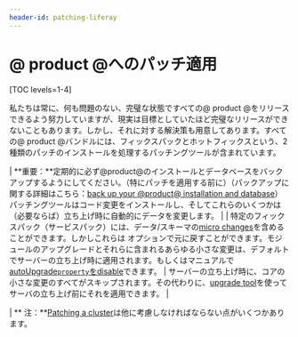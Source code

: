 ```yaml
---
header-id: patching-liferay
---
```


# @ product @へのパッチ適用

[TOC levels=1-4]

私たちは常に、何も問題のない、完璧な状態ですべての@ product @をリリースできるよう努力していますが、現実は目標としていたほど完璧なリリースができないこともあります。しかし、それに対する解決策も用意してあります。すべての@ product @バンドルには、フィックスパックとホットフィックスという、2種類のパッチのインストールを処理するパッチングツールが含まれています。

| **重要：**定期的に必ず@product@のインストールとデータベースをバックアップするようにしてください。（特にパッチを適用する前に）（パックアップに関する詳細はこちら：[back up your @product@ installation and database](/discover/deployment/-/knowledge_base/7-1/backing-up-a-liferay-installation-ja)）パッチングツールはコード変更をインストールし、そしてこれらのいくつかは（必要ならば）立ち上げ時に自動的にデータを変更します。
| 
|  特定のフィックスパック（サービスパック）には、データ/スキーマの[micro changes](/develop/tutorials/-/knowledge_base/7-1/meaningful-schema-versioning#micro-change-examples-ja)を含めることができます。しかしこれらは オプションで元に戻すことができます。モジュールのアップグレードとそれらに含まれるあらゆる小さな変更は、デフォルトでサーバーの立ち上げ時に適用されます。もしくはマニュアルで[autoUpgrade`property`をdisable](/discover/deployment/-/knowledge_base/7-1/running-the-upgrade-ja#configuring-module-upgrades)できます。
| サーバーの立ち上げ時に、コアの小さな変更のすべてがスキップされます。その代わりに、[upgrade tool](/discover/deployment/-/knowledge_base/7-1/upgrading-to-liferay-71-ja)を使ってサーバの立ち上げ前にそれを適用できます。
| 

| ** 注：**[Patching a cluster](/discover/deployment/-/knowledge_base/7-1/updating-a-cluster-ja)は他に考慮しなければならない点がいくつかあります。
